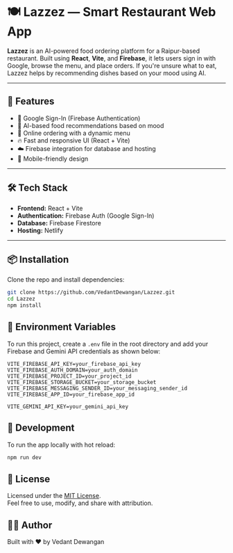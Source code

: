 # 🍽️ Lazzez — Smart Restaurant Web App

**Lazzez** is an AI-powered food ordering platform for a Raipur-based restaurant. Built using **React**, **Vite**, and **Firebase**, it lets users sign in with Google, browse the menu, and place orders. If you're unsure what to eat, Lazzez helps by recommending dishes based on your mood using AI.

---

## 🚀 Features

- 🔐 Google Sign-In (Firebase Authentication)
- 🧠 AI-based food recommendations based on mood
- 🛒 Online ordering with a dynamic menu
- 🔥 Fast and responsive UI (React + Vite)
- ☁️ Firebase integration for database and hosting
- 📱 Mobile-friendly design

---

## 🛠️ Tech Stack

- **Frontend:** React + Vite
- **Authentication:** Firebase Auth (Google Sign-In)
- **Database:** Firebase Firestore
- **Hosting:** Netlify

---

## 📦 Installation

Clone the repo and install dependencies:

```bash
git clone https://github.com/VedantDewangan/Lazzez.git
cd Lazzez
npm install
```

## 🔐 Environment Variables

To run this project, create a `.env` file in the root directory and add your Firebase and Gemini API credentials as shown below:

```env
VITE_FIREBASE_API_KEY=your_firebase_api_key
VITE_FIREBASE_AUTH_DOMAIN=your_auth_domain
VITE_FIREBASE_PROJECT_ID=your_project_id
VITE_FIREBASE_STORAGE_BUCKET=your_storage_bucket
VITE_FIREBASE_MESSAGING_SENDER_ID=your_messaging_sender_id
VITE_FIREBASE_APP_ID=your_firebase_app_id

VITE_GEMINI_API_KEY=your_gemini_api_key
```


## 🧪 Development

To run the app locally with hot reload:

```bash
npm run dev
```
## 📄 License

Licensed under the [MIT License](LICENSE).  
Feel free to use, modify, and share with attribution.

## 👨‍💻 Author
Built with ❤️ by Vedant Dewangan
